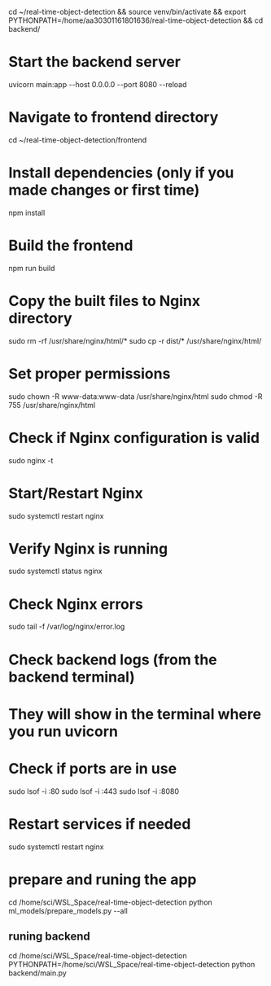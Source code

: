 cd ~/real-time-object-detection && source venv/bin/activate &&
export PYTHONPATH=/home/aa30301161801636/real-time-object-detection && cd backend/

# Start the backend server
uvicorn main:app --host 0.0.0.0 --port 8080 --reload

# Navigate to frontend directory
cd ~/real-time-object-detection/frontend

# Install dependencies (only if you made changes or first time)
npm install

# Build the frontend
npm run build

# Copy the built files to Nginx directory
sudo rm -rf /usr/share/nginx/html/*
sudo cp -r dist/* /usr/share/nginx/html/

# Set proper permissions
sudo chown -R www-data:www-data /usr/share/nginx/html
sudo chmod -R 755 /usr/share/nginx/html

# Check if Nginx configuration is valid
sudo nginx -t

# Start/Restart Nginx
sudo systemctl restart nginx

# Verify Nginx is running
sudo systemctl status nginx
# Check Nginx errors
sudo tail -f /var/log/nginx/error.log

# Check backend logs (from the backend terminal)
# They will show in the terminal where you run uvicorn

# Check if ports are in use
sudo lsof -i :80
sudo lsof -i :443
sudo lsof -i :8080

# Restart services if needed
sudo systemctl restart nginx

# prepare and runing the app

cd /home/sci/WSL_Space/real-time-object-detection
python ml_models/prepare_models.py --all

## runing backend

cd /home/sci/WSL_Space/real-time-object-detection
PYTHONPATH=/home/sci/WSL_Space/real-time-object-detection python backend/main.py
